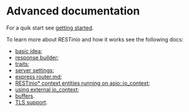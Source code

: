 # Advanced documentation

For a quik start see [getting started](./doc/getting_started.md).

To learn more about *RESTinio* and how it works see the following docs:

* [basic idea](./basic_idea.md);
* [response builder](./response_builder.md);
* [traits](./traits.md);
* [server settings](./server_settings.md);
* [express router.md](./express_router.md);
* [RESTinio* context entities running on asio::io_context](./acceptor_and_connection_and_io_context.md);
* [using external io_context](./using_external_io_context.md);
* [buffers](./buffers.md).
* [TLS support](./tls_support.md).
